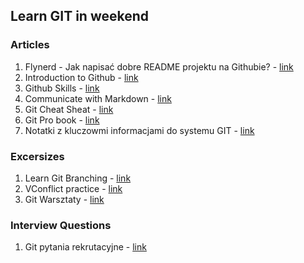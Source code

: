 ## Learn GIT in weekend 

### Articles
1. Flynerd - Jak napisać dobre README projektu na Githubie? - [link](https://www.flynerd.pl/2018/06/jak-napisac-dobre-readme-projektu-na-githubie.html)
2. Introduction to Github - [link](https://github.com/skills/introduction-to-github)
3. Github Skills - [link](https://github.com/skills)
4. Communicate with Markdown - [link](https://github.com/skills/communicate-using-markdown)
5. Git Cheat Sheat - [link](https://education.github.com/git-cheat-sheet-education.pdf)
6. Git Pro book - [link](https://git-scm.com/book/pl/v2)
7. Notatki z kluczowmi informacjami do systemu GIT - [link](https://github.com/bogdanpolak/nauka-gita)


### Excersizes
1. Learn Git Branching - [link](https://learngitbranching.js.org/)
2. VConflict practice - [link](https://github.com/githubtraining/conflict-practice)
3. Git Warsztaty - [link](https://www.gitwarsztaty.pl/cwiczenia) 

### Interview Questions
1. Git pytania rekrutacyjne - [link](https://mockit.pl/blog/pytania-rekrutacyjne-git)